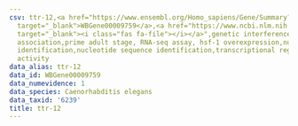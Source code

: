 ```yaml
---
csv: ttr-12,<a href="https://www.ensembl.org/Homo_sapiens/Gene/Summary?db=core;g=WBGene00009759"
  target="_blank">WBGene00009759</a>,<a href="https://www.ncbi.nlm.nih.gov/pubmed/30894454"
  target="_blank"><i class="fas fa-file"></i></a>",genetic interference,functional
  association,prime adult stage, RNA-seq assay, hsf-1 overexpression,nucleotide sequence
  identification,nucleotide sequence identification,transcriptional regulation,up-regulates
  activity
data_alias: ttr-12
data_id: WBGene00009759
data_numevidence: 1
data_species: Caenorhabditis elegans
data_taxid: '6239'
title: ttr-12
---
```


